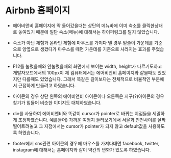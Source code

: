 # Airbnb 홈페이지

- 에어비앤비 홈페이지에 딱 들어갔을때는 상단의 메뉴바에 이미 숙소를 클릭한상태로 놓여있기 때문에 일단 숙소(메뉴)에 대해서는 하이퍼링크를 달지 않았습니다.

- 숙소가 아닌 체험과 온라인 체험에 마우스를 가져다 댈 경우 밑줄이 가운데를 기준으로 양옆으로 생겼다가 마우스를 떼면 가운데를 기준으로 사라지는 효과를 주었습니다. 

- F12를 눌렀을때와 안눌렀을때의 화면에서 보이는 width, height가 다르기도하고 개발자모드에서의 100px이 제 컴퓨터에서는 에어비앤비 홈페이지와 같을때도 있었지만 다를때도 있었습니다. 그래서 똑같은 길이보다는 전체적으로 비율적인 부분에서 근접하게 만들려고 하였습니다. 

- 아이콘의 경우 상단 왼쪽의 에어비앤비 아이콘이나 오른쪽은 지구(?)아이콘의 경우 찾기가 힘들어 비슷한 이미지도 대체하였습니다.


- div를 사용하여 에어비앤비와 똑같이 cursor가 pointer로 바뀌는 지점들을 세밀하게 조정하였습니다.
예를들어) 가까운 여행지 둘러보기에서 서울과 인천사이를 살짝 떨어트려놓고 그 지점에서는 cursor가 pointer가 되지 않고 default값을 사용하도록 하였습니다.

- footer에서 sns관련 아이콘의 경우에 마우스를 가져다대면 facebook, twitter, instagram에 대해서는 홈페이지와 같이 약간의 변화가 있도록 하였습니다.